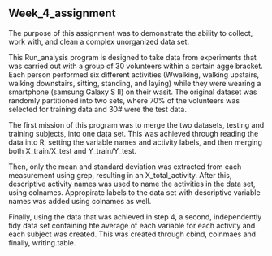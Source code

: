 ## Week_4_assignment

The purpose of this assignment was to demonstrate the ability to collect, work with, 
and clean a complex unorganized data set. 

This Run_analysis program is designed to take data from experiments that was carried out 
with a group of 30 volunteers within a certain agge bracket. Each person performed six 
different activities (Wwalking, walking upstairs, walking downstairs, sitting, standing, and laying) 
while they were wearing a smartphone (samsung Galaxy S II) on their wasit. The original dataset was
randomly partitioned into two sets, where 70% of the volunteers was selected for training data and 30#
were the test data. 

The first mission of this program was to merge the two datasets, testing and training subjects, into one data set.
This was achieved through reading the data into R, setting the variable names and activity labels, and then merging both
X_train/X_test and Y_train/Y_test. 

Then, only the mean and standard deviation was extracted from each measurement using grep, resulting in an X_total_activity. 
After this, descriptive activity names was used to name the activities in the data set, using colnames. Appropirate labels to the data
set with descriptive variable names was added using colnames as well. 

Finally, using the data that was achieved in step 4, a second, independently tidy data set containing hte average of each variable for 
each activity and each subject was created. This was created through cbind, colnmaes and finally, writing.table. 


